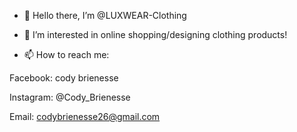 - 👋 Hello there, I’m @LUXWEAR-Clothing

- 👀 I’m interested in online shopping/designing clothing products!

- 📫 How to reach me:

Facebook: cody brienesse

Instagram: @Cody_Brienesse

Email: codybrienesse26@gmail.com

<!---
LUXWEAR-Clothing/LUXWEAR-Clothing is a ✨ special ✨ repository because its `README.md` (this file) appears on your GitHub profile.
You can click the Preview link to take a look at your changes.
--->
